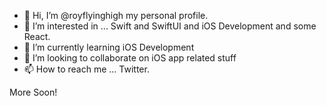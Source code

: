- 👋 Hi, I’m @royflyinghigh my personal profile.
- 👀 I’m interested in ... Swift and SwiftUI and iOS Development and some React.
- 🌱 I’m currently learning iOS Development
- 💞️ I’m looking to collaborate on iOS app related stuff
- 📫 How to reach me ... Twitter.

More Soon!

<!---
royflyinghigh/royflyinghigh is a ✨ special ✨ repository because its `README.md` (this file) appears on your GitHub profile.
You can click the Preview link to take a look at your changes.
--->
